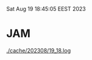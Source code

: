 Sat Aug 19 18:45:05 EEST 2023
# JAM
<a href='./cache/202308/19_18.log'>./cache/202308/19_18.log</a>
